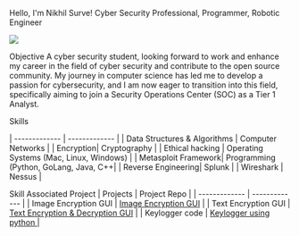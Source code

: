 Hello, I'm Nikhil Surve!
Cyber Security Professional, Programmer, Robotic Engineer

<a href="https://www.linkedin.com/in/nikhilsurve97/"><img src="https://img.shields.io/badge/-LinkedIn-0072b1?&style=for-the-badge&logo=linkedIn&logoColor=white"/></a>

Objective
A cyber security student, looking forward to work and enhance my career in the field of cyber security and contribute to the open source community.
My journey in computer science has led me to develop a passion for cybersecurity, and I am now eager to transition into this field, specifically aiming to join a Security Operations Center (SOC) as a Tier 1 Analyst.

Skills


| ------------- | ------------- |
| Data Structures & Algorithms  | Computer Networks  |
| Encryption| Cryptography  |
| Ethical hacking  | Operating Systems (Mac, Linux, Windows)  |
| Metasploit Framework| Programming (Python, GoLang, Java, C++|
| Reverse Engineering| Splunk  |
| Wireshark  | Nessus  |



Skill	Associated Project
| Projects        | Project Repo |
| -------------         | ------------- |
| Image Encryption GUI  | <a href="//https://github.com/nikhilsurve97/Image-Encryption-GUI">Image Encryption GUI</a>                          |
| Text Encryption GUI   | <a href="https://github.com/nikhilsurve97/Encryption-Decryption-App">Text Encryption & Decryption GUI</a>           |
| Keylogger code        | <a href="https://github.com/nikhilsurve97/keylogger">Keylogger using python </a>                                    |

